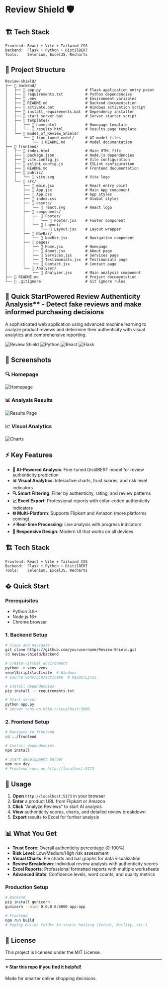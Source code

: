 # Review Shield 🛡️

## 🏗️ Tech Stack

```
Frontend: React + Vite + Tailwind CSS
Backend:  Flask + Python + DistilBERT
Tools:    Selenium, ExcelJS, Recharts
```

## 📁 Project Structure

```
Review-Shield/
├── 📁 backend/
│   ├── 📄 app.py                    # Flask application entry point
│   ├── 📄 requirements.txt          # Python dependencies
│   ├── 📄 .env                      # Environment variables
│   ├── 📄 README.md                 # Backend documentation
│   ├── 📄 activate.bat              # Windows activation script
│   ├── 📄 install_requirements.bat  # Dependency installer
│   ├── 📄 start_server.bat          # Server starter script
│   ├── 📁 templates/
│   │   ├── 📄 home.html             # Homepage template
│   │   └── 📄 results.html          # Results page template
│   └── 📁 model_of_Review_Shield/
│       └── 📁 fine_tuned_model/     # AI model files
│           └── 📄 README.md         # Model documentation
├── 📁 frontend/
│   ├── 📄 index.html                # Main HTML file
│   ├── 📄 package.json              # Node.js dependencies
│   ├── 📄 vite.config.js            # Vite configuration
│   ├── 📄 eslint.config.js          # ESLint configuration
│   ├── 📄 README.md                 # Frontend documentation
│   ├── 📁 public/
│   │   └── 📄 vite.svg              # Vite logo
│   └── 📁 src/
│       ├── 📄 main.jsx              # React entry point
│       ├── 📄 App.jsx               # Main App component
│       ├── 📄 App.css               # App styles
│       ├── 📄 index.css             # Global styles
│       ├── 📁 assets/
│       │   └── 📄 react.svg         # React logo
│       ├── 📁 components/
│       │   ├── 📁 Footer/
│       │   │   └── 📄 Footer.jsx    # Footer component
│       │   └── 📁 Layout/
│       │       └── 📄 Layout.jsx    # Layout wrapper
│       ├── 📁 NavBar/
│       │   └── 📄 NavBar.jsx        # Navigation component
│       ├── 📁 pages/
│       │   ├── 📄 Home.jsx          # Homepage
│       │   ├── 📄 About.jsx         # About page
│       │   ├── 📄 Services.jsx      # Services page
│       │   ├── 📄 Testimonials.jsx  # Testimonials page
│       │   └── 📄 Contact.jsx       # Contact page
│       └── 📁 Analyzer/
│           └── 📄 Analyzer.jsx      # Main analysis component
├── 📄 README.md                     # Project documentation
└── 📄 .gitignore                    # Git ignore rules
```

## 🚀 Quick StartPowered Review Authenticity Analysis\*\* - Detect fake reviews and make informed purchasing decisions

A sophisticated web application using advanced machine learning to analyze product reviews and determine their authenticity with visual analytics and comprehensive reporting.

![Review Shield](https://img.shields.io/badge/Review%20Shield-AI%20Powered-blue)
![Python](https://img.shields.io/badge/Python-3.8+-green)
![React](https://img.shields.io/badge/React-18.0+-blue)
![Flask](https://img.shields.io/badge/Flask-2.0+-red)

## 📸 Screenshots

### 🔍 Homepage
![Homepage](./screenshots/homepage.png)

### 📊 Analysis Results
![Results Page](./screenshots/results.png)

### 📈 Visual Analytics
![Charts](./screenshots/charts.png)


## ⚡ Key Features

- **🧠 AI-Powered Analysis**: Fine-tuned DistilBERT model for review authenticity prediction
- **📊 Visual Analytics**: Interactive charts, trust scores, and risk level indicators
- **🔍 Smart Filtering**: Filter by authenticity, rating, and review patterns
- **📈 Excel Export**: Professional reports with color-coded authenticity indicators
- **🌐 Multi-Platform**: Supports Flipkart and Amazon (more platforms coming)
- **⚡ Real-time Processing**: Live analysis with progress indicators
- **📱 Responsive Design**: Modern UI that works on all devices

## 🏗️ Tech Stack

```
Frontend: React + Vite + Tailwind CSS
Backend:  Flask + Python + DistilBERT
Tools:    Selenium, ExcelJS, Recharts
```

## � Quick Start

### Prerequisites

- Python 3.8+
- Node.js 16+
- Chrome browser

### 1. Backend Setup

```bash
# Clone and navigate
git clone https://github.com/yourusername/Review-Shield.git
cd Review-Shield/backend

# Create virtual environment
python -m venv venv
venv\Scripts\activate  # Windows
# source venv/bin/activate  # macOS/Linux

# Install dependencies
pip install -r requirements.txt

# Start server
python app.py
# Server runs on http://localhost:5000
```

### 2. Frontend Setup

```bash
# Navigate to frontend
cd ../frontend

# Install dependencies
npm install

# Start development server
npm run dev
# Frontend runs on http://localhost:5173
```

## 🎯 Usage

1. **Open** `http://localhost:5173` in your browser
2. **Enter** a product URL from Flipkart or Amazon
3. **Click** "Analyze Reviews" to start AI analysis
4. **View** authenticity scores, charts, and detailed review breakdown
5. **Export** results to Excel for further analysis

## 📊 What You Get

- **Trust Score**: Overall authenticity percentage (0-100%)
- **Risk Level**: Low/Medium/High risk assessment
- **Visual Charts**: Pie charts and bar graphs for data visualization
- **Review Breakdown**: Individual review analysis with authenticity scores
- **Excel Reports**: Professional formatted reports with multiple worksheets
- **Advanced Stats**: Confidence levels, word counts, and quality metrics


### Production Setup

```bash
# Backend
pip install gunicorn
gunicorn --bind 0.0.0.0:5000 app:app

# Frontend
npm run build
# Deploy build/ folder to static hosting (Vercel, Netlify, etc.)
```


## 📝 License

This project is licensed under the MIT License.

---

**⭐ Star this repo if you find it helpful!**

Made for smarter online shopping decisions.
